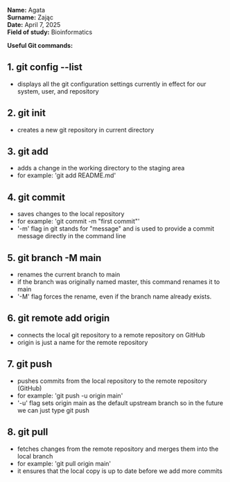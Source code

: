 **Name:** Agata  
**Surname:** Zając   
**Date:** April 7, 2025  
**Field of study:** Bioinformatics


**Useful Git commands:**


## **1. git config --list**
- displays all the git configuration settings currently in effect for our system, user, and repository


## **2. git init**
- creates a new git repository in current directory


## **3. git add**
- adds a change in the working directory to the staging area
- for example: 'git add README.md'


## **4. git commit**
- saves changes to the local repository
- for example: 'git commit -m "first commit"'
- '-m' flag in git stands for "message" and is used to provide a commit message directly in the command line


## **5. git branch -M main**
- renames the current branch to main
- if the branch was originally named master, this command renames it to main
- '-M' flag forces the rename, even if the branch name already exists.


## **6. git remote add origin <repository-url>**
- connects the local git repository to a remote repository on GitHub
- origin is just a name for the remote repository


## **7. git push**
- pushes commits from the local repository to the remote repository (GitHub)
- for example: 'git push -u origin main'
- '-u' flag sets origin main as the default upstream branch so in the future we can just type git push


## **8. git pull**
- fetches changes from the remote repository and merges them into the local branch
- for example: 'git pull origin main'
- it ensures that the local copy is up to date before we add more commits

